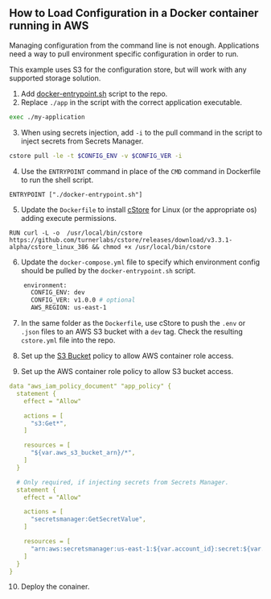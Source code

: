 ## How to Load Configuration in a Docker container running in AWS ##

Managing configuration from the command line is not enough. Applications need a way to pull environment specific configuration in order to run. 

This example uses S3 for the configuration store, but will work with any supported storage solution.

1. Add [docker-entrypoint.sh](../examples/docker-entrypoint-env.sh) script to the repo. 
2. Replace `./app` in the script with the correct application executable. 
```bash
exec ./my-application
```
3. When using secrets injection, add `-i` to the pull command in the script to inject secrets from Secrets Manager.
```bash
cstore pull -le -t $CONFIG_ENV -v $CONFIG_VER -i
```

4. Use the `ENTRYPOINT` command in place of the `CMD` command in Dockerfile to run the shell script. 
```docker
ENTRYPOINT ["./docker-entrypoint.sh"]
```
5. Update the `Dockerfile` to install [cStore](https://github.com/turnerlabs/cstore/releases/download/v3.3.1-alpha/cstore_linux_amd64) for Linux (or the appropriate os) adding execute permissions.
```docker
RUN curl -L -o  /usr/local/bin/cstore https://github.com/turnerlabs/cstore/releases/download/v3.3.1-alpha/cstore_linux_386 && chmod +x /usr/local/bin/cstore
```
6. Update the `docker-compose.yml` file to specify which environment config should be pulled by the `docker-entrypoint.sh` script.    
```bash
    environment:
      CONFIG_ENV: dev
      CONFIG_VER: v1.0.0 # optional
      AWS_REGION: us-east-1
```
7. In the same folder as the `Dockerfile`, use cStore to push the `.env` or `.json` files to an AWS S3 bucket with a `dev` tag. Check the resulting `cstore.yml` file into the repo.
8. Set up the [S3 Bucket](S3.md) policy to allow AWS container role access.

9. Set up the AWS container role policy to allow S3 bucket access.
```yml
data "aws_iam_policy_document" "app_policy" {
  statement {
    effect = "Allow"

    actions = [
      "s3:Get*",
    ]

    resources = [
      "${var.aws_s3_bucket_arn}/*",
    ]
  }

  # Only required, if injecting secrets from Secrets Manager.
  statement {
    effect = "Allow"

    actions = [
      "secretsmanager:GetSecretValue",
    ]

    resources = [
      "arn:aws:secretsmanager:us-east-1:${var.account_id}:secret:${var.secrets_prefix}/*",
    ]
  }
}
```
10. Deploy the conainer.